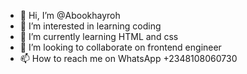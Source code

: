 - 👋 Hi, I’m @Abookhayroh
- 👀 I’m interested in learning coding
- 🌱 I’m currently learning HTML and css
- 💞️ I’m looking to collaborate on frontend engineer
- 📫 How to reach me on WhatsApp +2348108060730

<!---
Abookhayroh/Abookhayroh is a ✨ special ✨ repository because its `README.md` (this file) appears on your GitHub profile.
You can click the Preview link to take a look at your changes.
--->
